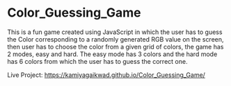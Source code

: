 # Color_Guessing_Game
This is a fun game created using JavaScript in which the user has to guess the Color corresponding to a randomly generated RGB value on the screen, then user has to choose the color from a given grid of colors, the game has 2 modes, easy and hard. The easy mode has 3 colors and the hard mode has 6 colors from which the user has to guess the correct one.

Live Project:
https://kamiyagaikwad.github.io/Color_Guessing_Game/
